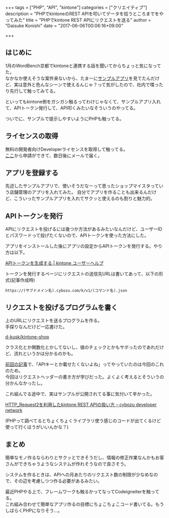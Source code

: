 +++
tags = ["PHP", "API", "kintone"]
categories = ["クリエイティブ"]
description = "PHPでkintoneのREST APIを叩いてデータを拾うところまでをやってみた"
title = "PHPでkintone REST APIにリクエストを送る"
author = "Daisuke Konishi"
date = "2017-06-06T00:06:16+09:00"

+++

## はじめに
1月のWordBench京都でkintoneと連携する話を聞いてからちょっと気になってた。  
なかなか使えそうな案件来ないから、たまーに[サンプルアプリ](https://kintone-sol.cybozu.co.jp/apps/)を見てたんだけど、実は意外と色んなシーンで使えるんじゃ？って気がしたので、社内で喋ったり先行して触ってみてる。

といってもkintone側をガシガシ触るってわけじゃなくて、サンプルアプリ入れて、APIトークン発行して、API叩くみたいなそういうのやってる。

ついでに、サンプルで提示しやすいようにPHPも触ってる。

## ライセンスの取得
無料の開発者向けDeveloperライセンスを取得して触ってる。  
[ここ](https://developer.cybozu.io/hc/ja/signin?return_to=https%3A%2F%2Fdeveloper.cybozu.io%2Fhc%2Fja%2Farticles%2F200720464)から申請ができて、数日後にメールで届く。


## アプリを登録する
先述したサンプルアプリで、使いそうだなーって思ったショップマイスタっていう店舗管理のアプリを入れてみた。
自分でアプリを作ることも出来るんだけど、こういったサンプルアプリを入れてサクッと使えるのも割りと魅力的。


## APIトークンを発行
APIにリクエストを投げるには幾つか方法があるみたいなんだけど、ユーザーIDとパスワードって投げたくないので、APIトークンを使った方法にした。

アプリをインストールした後にアプリの設定からAPIトークンを発行する。やり方は以下。

[APIトークンを生成する | kintone ユーザーヘルプ](https://help.cybozu.com/ja/k/user/api_token.html?utm_medium=kintone&uiver=new)

トークンを発行するページにリクエストの送信先URLは書いてあって、以下の形式(記事作成時)

```
https://(サブドメイン名).cybozu.com/k/v1/(コマンド名).json
```



## リクエストを投げるプログラムを書く

上のURLにリクエストを送るプログラムを作る。  
手探りなんだけど一応書けた。

[d-kusk/kintone-shop](https://github.com/d-kusk/kintone-shop/blob/master/request_shop_data.php)

クラス化とか関数化とかしてないし、値のチェックとかもサボったのであれだけど、流れというかは分かるのかも。

[前回の記事](https://blog.daisukekonishi.com/post/php-load-library-env.html)で、「APIキーとか載せたくないよね」ってやっていたのは今回のこれのため。  
今回はリクエストヘッダーの書き方が学びだった。よくよく考えるとそういうの分かんなかったし。

これ組んでる途中で、実はサンプルが公開されてる事に気付いて辛かった。

[HTTP_Request2を利用したkintone REST APIの扱い方 – cybozu developer network](https://developer.cybozu.io/hc/ja/articles/202657614-HTTP-Request2%E3%82%92%E5%88%A9%E7%94%A8%E3%81%97%E3%81%9Fkintone-REST-API%E3%81%AE%E6%89%B1%E3%81%84%E6%96%B9)

(PHPって調べてるとちょくちょくライブラリ使う感じのコードが出てくるけど使って行くほうがいいんかな？)

## まとめ
簡単なモノ作るならわりとサクッとできそうだし、情報の修正作業なんかもお客さんができちゃうようなシステムが作れそうなので良さそう。

システムを作るときは、APIへの月あたりのリクエスト数の制限が少なめなので、その辺を考慮しつつ作る必要があるみたい。

最近PHPやる上で、フレームワークも触るかってなってCodeigneiterを触ってる。  
これ組み合わせて簡単なアプリ作るの目標にちょこちょこコード書いてる。もうしばらくPHPになりそう…。
